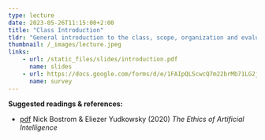 ```yaml
---
type: lecture
date: 2023-05-26T11:15:00+2:00
title: "Class Introduction"
tldr: "General introduction to the class, scope, organization and evaluation."
thumbnail: /_images/lecture.jpeg
links: 
    - url: /static_files/slides/introduction.pdf
      name: slides
    - url: https://docs.google.com/forms/d/e/1FAIpQLScwcQ7m22brMb71LG2jsYh8h8gL-qRuvdnQzNb_Bz9UiCn8ag/viewform?usp=sf_link
      name: survey
---
```

**Suggested readings & references:**
- [pdf](https://intelligence.org/files/EthicsofAI.pdf) Nick Bostrom &
Eliezer Yudkowsky (2020)  _The Ethics of Artificial Intelligence_
